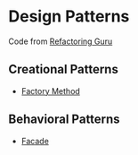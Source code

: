 # Design Patterns

Code from [Refactoring Guru](https://refactoring.guru/)

## Creational Patterns
- [Factory Method](https://github.com/dongsubkim/design_patterns/tree/main/src/main/java/blog/dskim/designPatterns/factoryMethod)

## Behavioral Patterns
- [Facade](https://github.com/dongsubkim/design_patterns/tree/main/src/main/java/blog/dskim/designPatterns/facade)
